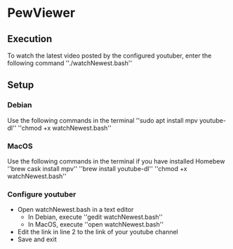 # PewViewer

## Execution
To watch the latest video posted by the configured youtuber, enter the following command
''./watchNewest.bash''

## Setup

### Debian
Use the following commands in the terminal
''sudo apt install mpv youtube-dl''
''chmod +x watchNewest.bash''

### MacOS
Use the following commands in the terminal if you have installed Homebew
''brew cask install mpv''
''brew install youtube-dl''
''chmod +x watchNewest.bash''

### Configure youtuber
* Open watchNewest.bash in a text editor
  * In Debian, execute ''gedit watchNewest.bash''
  * In MacOS, execute ''open watchNewest.bash''
* Edit the link in line 2 to the link of your youtube channel
* Save and exit
